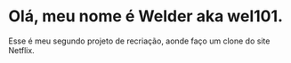 # Olá, meu nome é Welder aka wel101.

Esse é meu segundo projeto de recriação, aonde faço um clone do site Netflix.

